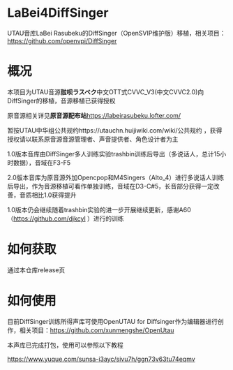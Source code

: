 # LaBei4DiffSinger

UTAU音库LaBei Rasubeku的DiffSinger（OpenSVIP维护版）移植，相关项目：https://github.com/openvpi/DiffSinger


# 概况

本项目为UTAU音源**翋呗ラスベク**中文OTT式CVVC_V3(中文CVVC2.0)向DiffSinger的移植，音源移植已获得授权

原音源相关详见**原音源配布站**https://labeirasubeku.lofter.com/

暂按UTAU中华组公共规约https://utauchn.huijiwiki.com/wiki/公共规约 ，获得授权请以联系原音源音源管理者、声音提供者、角色设计者为主

1.0版本音库由DiffSinger多人训练实验trashbin训练后导出（多说话人，总计15小时数据），音域在F3-F5

2.0版本音库为原音源外加Opencpop和M4Singers（Alto_4）进行多说话人训练后导出，作为音源移植可看作单独训练，音域在D3-C#5，长音部分获得一定改善，音质相比1.0获得提升

1.0版本仍会继续随着trashbin实验的进一步开展继续更新，感谢A60（https://github.com/djkcyl ）进行的训练


# 如何获取

通过本仓库release页


# 如何使用

目前DiffSinger训练所得声库可使用OpenUTAU for Diffsinger作为编辑器进行创作，相关项目：https://github.com/xunmengshe/OpenUtau

本声库已完成打包，使用可以参照以下教程

https://www.yuque.com/sunsa-i3ayc/sivu7h/ggn73v63tu74eqmv
